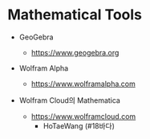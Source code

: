 # Mathematical Tools



* GeoGebra

  * https://www.geogebra.org

* Wolfram Alpha

  * https://www.wolframalpha.com

* Wolfram Cloud의 Mathematica

  * https://www.wolframcloud.com 
    * HoTaeWang (#18바다)

  